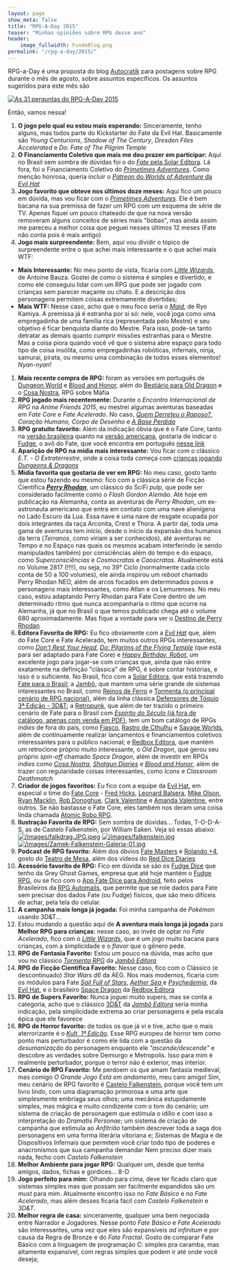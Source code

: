 ```yaml
---
layout: page
show_meta: false
title: "RPG-A-Day 2015"
teaser: "Minhas opiniões sobre RPG desse ano"
header:
    image_fullwidth: FundoBlog.png
permalink: "/rpg-a-day/2015/"
---
```


RPG-a-Day é uma proposta do blog [Autocratik][1]  para postagens sobre RPG durante o mês de agosto, sobre assuntos específicos. Os assuntos sugeridos para este mês são

[![As 31 perguntas do RPG-A-Day 2015](/images/rpg-a-day-2015.jpg)](/images/rpg-a-day-2015.jpg)

Então, vamos nessa!

1. **O jogo  pelo qual eu estou mais  esperando:** Sinceramente, tenho
   alguns,  mas   todos  parte   do  Kickstarter   do  Fate   da  Evil
   Hat. Basicamente  são _Young Centurions_, _Shadow  of The Century_,
   _Dresden Files Accelerated_ e _Do: Fate of The Pilgrim Temple_
1. **O Financiamento Coletivo que  mais me deu prazer em participar:**
   Aqui   no    Brasil   sem    sombra   de    dúvidas   foi    o   do
   [_Fate_  pela  Solar  Editora][2].  Lá fora,  foi  o  Financiamento
   Coletivo  do  [_Primetimes  Adventures_][3]. Como  menção  honrosa,
   queria                           incluir                          o
   [_Patreon_ do _Worlds of Adventure_ da _Evil Hat_][4]
1. **Jogo favorito  que obteve nos últimos doze meses:**  Aqui fico um
   pouco     em      dúvida,     mas      vou     ficar      com     o
   [_Primetimes Adventures_][3]. Ele  é bem bacana na  sua premissa de
   fazer um RPG com um esquema de  série de TV. Apenas fiquei um pouco
   chateado de que na nova versão removeram alguns conceitos de séries
   mais "bobas", mas ainda assim me  pareceu a melhor coisa que peguei
   nesses últimos 12 meses (Fate não conta pois é mais antigo)
1.  **Jogo mais  surpreendente:** Bem,  aqui vou  dividir o  tópico de
   surpreendente entre  o que  achei mais interessante  e o  que achei
   mais WTF:
   +  **Mais  Interessante:**  No  meu ponto  de  vista,  ficaria  com
     [_Little Wizards_][5], de Antoine Bauza. Gostei de como o sistema
     é simples e divertido, e como  ele conseguiu lidar com um RPG que
     pode ser jogado  com crianças sem parecer maçante ou  chato.  E a
     descrição   dos   personagens    permitem   coisas   extremamente
     divertidas;
   +  **Mais  WTF:**  Nesse  caso,  acho   que  o  meu  foco  seria  o
     [_Maid_][6], de Ryo  Kamiya. A premissa já é estranha  por si só:
     nele,  você  joga  como  uma empregadinha  de  uma  família  rica
     (representada  pelo  Mestre) e  seu  objetivo  é ficar  benquista
     diante do  Mestre. Para  isso, pode-se  tanto detratar  as demais
     quanto cumprir missões estranhas para o Mestre. Mas a coisa piora
     quando você vê que o sistema  abre espaço para todo tipo de coisa
     insólita,   como  empregadinhas   robóticas,  infernais,   ninja,
     samurai,  pirata,   ou  mesmo  uma  combinação   de  todos  esses
     elementos! _Nyan-nyan!_
1. **Mais  recente compra de RPG:**  foram as versões em  português de
   [Dungeon   World][7]    e   [Blood    and   Honor][8],    além   do
   [Bestiário para  Old Dragon][9]  e o  [Cosa Nostra][10],  RPG sobre
   Máfia
1. **RPG jogado mais recentemente:** Durante o _Encontro Internacional
   de  RPG_ na  _Anime  Friends 2015_,  eu  mestrei algumas  aventuras
   baseadas   em   _Fate   Core_   e  _Fate   Acelerado_.   No   caso,
   [_Quem Derreteu o Raposo?_][11], _Coração Humano, Corpo de Desenho_
   e [_A Base Perdida_][12]
1. **RPG  gratuito favorito:** Além  da indicação  óbvia que é  o Fate
   Core,    tanto     na    [versão    brasileira][1]     quanto    na
   [versão americana][13], gostaria de indicar o [Fudge][14], o avô do
   Fate, que você encontra em português [nesse link][15]
1. **Aparição  de RPG na  mídia mais  interessante:** Vou ficar  com o
   clássico _E.T.  - O Extraterrestre_,  onde a coisa toda  começa com
   [crianças jogando _Dungeons & Dragons_][16]
1. **Mídia favorita  que gostaria de ver em RPG:**  No meu caso, gosto
   tanto que  estou fazendo  eu mesmo:  fico com  a clássica  série de
   Ficção Científica  [**_Perry Rhodan_**][17],  um clássico  do SciFi
   _pulp_, que  pode ser considerado  facilmente como o  _Flash Gordon
   Alemão_. Até hoje em publicação  na Alemanha, conta as aventuras de
   _Perry Rhodan_, um ex-astronauta americano que entra em contato com
   uma nave alienígena no Lado Escuro da  Lua. Essa nave é uma nave de
   resgate  ocupada por  dois integrantes  da raça  Arconita, Crest  e
   Thora. A partir daí, toda uma gama de aventuras tem início, desde o
   início da expansão dos humanos  da terra (_Terranos_, como viriam a
   ser conhecidos),  até aventuras no Tempo  e no Espaço nas  quais os
   mesmos  acabam  interferindo  (e   sendo  manipulados  também)  por
   consciências além do tempo e  do espaço, como _Superconsciências_ e
   _Cosmocratas_  e  _Caoscratas_.   Atualmente está  no  Volume  2817
   (!!!!), ou seja, no 39° Ciclo (normalmente cada ciclo conta de 50 a
   100 volumes), ele  ainda inspirou um _reboot_  chamado Perry Rhodan
   NEO, além de arcos focados em determinados povos e personagens mais
   interessantes,  como Atlan  e  os Lemurenses.  No  meu caso,  estou
   adaptando  Perry Rhodan  para Fate  Core dentro  de um  determinado
   ritmo que nunca acompanharia o ritmo que ocorre na Alemanha, já que
   no  Brasil   o  que  temos   publicado  chega  até  o   volume  680
   aproximadamente.    Mas    fique    a   vontade    para    ver    o
   [Destino de Perry Rhodan][18]
1.   **Editora   Favorita  de   RPG:**  Eu   fico  obviamente   com  a
   [_Evil  Hat_][19] que,  além do  Fate  Core e  Fate Acelerado,  tem
   muitos        outros         RPGs        interessantes,        como
   [_Don't              Rest             Your              Head_][20],
   [_Do:  Pilgrims  of the  Flying  Temple_][21]  (que está  para  ser
   adaptado  para  Fate  Core)  e [_Happy  Birthday,  Robot_][22],  um
   excelente jogo para jogar-se com  crianças que, ainda que não entre
   exatamente  na   definição  "clássica"  de  RPG,   é  sobre  contar
   histórias,  e  isso  é  o   suficiente.   No  Brasil,  fico  com  a
   [Solar Editora][23], que  está trazendo [Fate para  o Brasil][2]; a
   [Jambô][24], que mantem uma  série grande de sistemas interessantes
   no      Brasil,     como      [Reinos      de     Ferro][25]      e
   [Tormenta (o principal cenário de RPG nacional)][26], além da linha
   clássica   [Defensores  de   Tóquio  3ª   Edição  -   3D&T][27];  a
   [Retropunk][28], que além de ter trazido o primeiro cenário de Fate
   para                  o                 Brasil                  com
   [_Espírito do Século_ (já fora de catálogo, apenas com venda em PDF)][29],
   tem  um  bom catálogo  de  RPGs  _indies_  de  fora do  país,  como
   [Fiasco][30], [Rastro  de Cthulhu][31] e [Savage  Worlds][32], além
   de  continuamente realizar  lançamentos e  financiamentos coletivos
   interessantes para o público  nacional; e [Redbox Editora][33], que
   mantém um  retroclone próprio  muito interessante, o  _Old Dragon_,
   que gerou  seu próprio _spin-off_  chamado _Space Dragon_,  além de
   investir    em   RPGs    _indies_    como   [_Cosa    Nostra_][35],
   [_Shotgun Diaries_][36]  e [_Blood and Honor_][34],  além de trazer
   con regularidade  coisas interessantes,  como _Icons_  e _Classroom
   Deathmatch_
1.    **Criador  de  jogos  favoritos:**  Eu  fico  com  a  equipe  da
   [Evil  Hat][19],   em  especial  o   time  do  [Fate   Core][13]  -
   [Fred   Hicks][37],   [Leonard  Balsera][38],   [Mike   Olson][39],
   [Ryan  Macklin][40], [Rob  Donoghue][43],  [Clark Valentine][44]  e
   [Amanda Valentine][41], entre outros.  Se não bastasse o Fate Core,
   eles    também    nos    deram     uma    coisa    linda    chamada
   [Atomic Robo RPG][42].
1. **Ilustração  Favorita de  RPG:** Sem  sombra de  dúvidas... Todas,
   T-O-D-A-S, as de Castelo Falkenstein, por William Eaken. Veja só essas abaixo:
   [![/images/falkdrag.JPG.jpeg](/images/falkdrag.JPG.jpeg)](/images/falkdrag.JPG.jpeg)
   [![/images/falkenstein.jpg](/images/falkenstein.jpg)](/images/falkenstein.jpg)
[![/images/Zamek-Falkenstein-Galeria-01.jpg](/images/Zamek-Falkenstein-Galeria-01.jpg)](/images/Zamek-Falkenstein-Galeria-01.jpg)
1. **Podcast de  RPG favorito:** Além dos óbvios  [Fate Masters][45] e
   [Rolando +4][46], gosto do [Teatro de Mesa][47], além dos vídeos do
   [Red                        Dice                       Diaries][48]
1.   **Acessório  favorito  de  RPG:**   Fico  em  dúvida  se  são  os
   [Fudge Dice][49]  que tenho  da Grey Ghost  Games, empresa  que até
   hoje   mantém   o    [Fudge   RPG][14],   ou   se    fico   com   o
   [App  Fate  Dice  para  Android][50], feito  pelos  Brasileiros  da
   [RPG Automails][51],  que permite que  se role dados para  Fate sem
   precisar dos dados  Fate (ou Fudge) físicos, que  são meio difíceis
   de achar, pela tela do celular.
1.   **A  campanha mais  longa  já  jogada:**  Foi minha  campanha  de
   _Pokémon_ usando 3D&T...
1. Estou mudando a questão aqui de **A aventura mais longa já jogada**
   para **Melhor RPG para crianças**: nesse caso, ao invés de optar no
   _Fate Acelerado_, fico  com o [_Little Wizards_][5], que  é um jogo
   muito bacana para  crianças, com a simplicidade e o  _flavor_ que o
   gênero pede.
1. **RPG  de Fantasia Favorito:** Estou  um pouco na dúvida,  mas acho
   que vou no clássico [_Tormenta RPG_][26] da [_Jambô Editora_][24]
1.   **RPG de  Ficção Científica  Favorito:** Nesse  caso, fico  com o
   Clássico  (e  descontinuado)  _Star  Wars d6_  da  AEG.   Nos  mais
   modernos,     ficaria     com      os     módulos     para     Fate
   [_Sail    Full   of    Stars_][53],   [_Aether    Sea_   ][54]    e
   [   _Psychedemia_][55],   da   [Evil  Hat][4],   e   o   brasileiro
   [Space Dragon][52] da [Redbox Editora][33]
1. **RPG de Supers Favorito:** Nunca joguei muito supers, mas se conta
   a    categoria,    acho    que    o    clássico    [3D&T][27]    da
   [_Jambô  Editora_][24]  seria  minha indicação,  pela  simplicidade
   extrema ao criar personagens e pela escala épica que ele favorece
1. **RPG de Horror favorito:** de todos  os que já vi e tive, acho que
   o mais aterrorizante é o  [_Kult, 1ª Edição_][56]. Esse RPG europeu
   de horror  tem como ponto  mais perturbador é  como ele lida  com a
   questão   da    _desumanização_   do   personagem    enquanto   ele
   _"ascende/descende"_  e  descobre  as  verdades  sobre  Demiurgo  e
   Metropolis. Isso para mim é  realmente perturbador, porque o terror
   não é exterior, mas interior.
1.    **Cenário de  RPG Favorito:**  Me perdoem  os que  amam fantasia
   medieval, mas  comigo _O Grande  Jogo Está em andamento_,  meu caro
   amigo!      Sim,    meu     cenário    de     RPG    favorito     é
   [Castelo Falkenstein][57], porque você tem  um livro lindo, com uma
   diagramação  primorosa e  uma arte  que simplesmente  embriaga seus
   olhos;  uma  mecânica estupidamente  simples,  mas  mágica e  muito
   condizente  com  o  tom  do  cenário;  um  sistema  de  criação  de
   personagem  que estimula  o idílio  e com  isso a  interpretação do
   _Dramatis Personae_; um sistema de criação de campanha que estimula
   ao _Anfitrião_ também descrever toda  a saga dos personagens em uma
   forma literária  vitoriana e; Sistemas  de Magia e  de Dispositivos
   Infernais  que  permitem   você  criar  todo  tipo   de  poderes  e
   anacronismos que sua campanha demandar Nem preciso dizer mais nada,
   fecho com _Castelo Falkenstein_
1. **Melhor  Ambiente para jogar  RPG:** Qualquer um, desde  que tenha
   amigos, dados, fichas e gordices... 8-D
1.  **Jogo perfeito  para mim:**  Olhando para  cima, deve  ter ficado
   claro que sistemas simples mas que possam ser facilmente expandidos
   são um _must_ para mim. Atualmente encontro isso no _Fate Básico_ e
   no _Fate  Acelerado_, mas  além desses  ficaria fácil  com _Castelo
   Falkenstein_ e _3D&T_.
1. **Melhor regra de casa:**  sinceramente, qualquer uma bem negociada
   entre  Narrador e  Jogadores.  Nesse  ponto _Fate  Básico_ e  _Fate
   Acelerado_ são interessantes, uma vez  que eles são expansíveis _ad
   infinitum_ e  por causa  da Regra  de Bronze  e do  _Fate Fractal_.
   Gosto de  comparar Fate  Básico com a  linguagem de  programação C:
   simples pra  caramba, mas altamente expansível,  com regras simples
   que podem ir até onde você deseja;

[1]: http://autocratik.blogspot.co.uk/2015/07/standby-for-rejection.html
[2]: http://www.catarse.me/fate
[3]: https://www.kickstarter.com/projects/1801630747/primetime-adventures
[4]: https://www.patreon.com/evilhat
[5]: http://www.drivethrurpg.com/product/117481/Little-Wizards
[6]: http://www.maidrpg.com/order.shtml
[7]: http://www.secular-games.com/dungeon-world/
[8]: http://redboxeditora.com.br/loja/blood-honor/blood-honor/
[9]: http://redboxeditora.com.br/loja/old-dragon/old-dragon-bestiario/
[10]: http://redboxeditora.com.br/loja/outros-rpgs/cosa-nostra/
[11]: https://drive.google.com/file/d/0B5ecFMxgUsUQQ1AwaGlBVFZVQXM/edit?usp=docslist_api
[12]: https://drive.google.com/file/d/0B5ecFMxgUsUQeWtmZm9Ma3dzRFk/edit?usp=docslist_api
[13]: http://www.faterpg.com/
[14]: http://www.fudgerpg.com/
[15]: https://maisquatro.files.wordpress.com/2008/08/fudge-rediagramado.pdf
[16]: http://dungeonsndigressions.blogspot.com/2009/09/d-in-spielbergs-1982-et-extra.html
[17]: https://en.wikipedia.org/wiki/Perry_Rhodan
[18]: /fate-core/perry-rhodan/
[19]: http://www.evilhat.com
[20]: http://www.evilhat.com/home/dont-rest-your-head-2/
[21]: http://www.evilhat.com/home/do-pilgrims-of-the-flying-temple/
[22]: http://www.evilhat.com/home/happy-birthday-robot-3/
[23]: https://www.facebook.com/solarentretenimento
[24]: http://jamboeditora.com.br/
[25]: http://jamboeditora.com.br/categoria/reinos-de-ferro/
[26]: http://jamboeditora.com.br/categoria/tormenta/
[27]: http://jamboeditora.com.br/categoria/3det/
[28]: http://wwww.retropunk.net/editora/
[29]: http://www.retropunk.net/editora/rpg/fora-de-catalogo-out-of-print/espirito-do-seculo/
[30]: http://www.retropunk.net/editora/rpg/fiasco/
[31]: http://www.retropunk.net/editora/rpg/rastro-de-cthulhu/
[32]: http://www.retropunk.net/editora/rpg/savage-worlds/
[33]: http://redboxeditora.com.br/
[34]: http://redboxeditora.com.br/loja/blood-honor/blood-honor/
[35]: http://redboxeditora.com.br/loja/outros-rpgs/cosa-nostra/
[36]: http://redboxeditora.com.br/loja/rpg/shotgun-diaries/
[37]: http://www.deadlyfredly.com/
[38]: https://plus.google.com/+LeonardBalsera/
[39]: https://plus.google.com/107927730023254233247
[40]: https://plus.google.com/+RyanMacklin
[41]: http://www.ayvalentine.com/
[42]: http://www.evilhat.com/home/atomic-robo/
[43]: https://plus.google.com/u/0/+RobDonoghue/
[44]: https://plus.google.com/+ClarkValentine/posts
[45]: /fate-masters/
[46]: /rolando-mais-quatro/
[47]: http://www.teatrodemesa.com.br/assuntos-aleatorios-2/
[48]: http://reddicediaries.com/category/podcast/
[49]: http://www.fudgerpg.com/products/fudge-dice.html
[50]: https://play.google.com/store/apps/details?id=com.rpgautomails.fatedice&hl=pt_BR
[51]: http://rpgautomails.com/
[52]: http://redboxeditora.com.br/category/space-dragon/
[53]: http://www.drivethrurpg.com/product/150022/Sails-Full-of-Stars--A-World-of-Adventure-for-Fate-Core
[54]: http://www.drivethrurpg.com/product/139872/Aether-Sea--A-World-of-Adventure-for-Fate-Core
[55]: http://www.drivethrurpg.com/product/142732/Psychedemia--A-World-of-Adventure-for-Fate-Core
[56]: https://en.wikipedia.org/wiki/Kult_(role-playing_game)
[57]: https://en.wikipedia.org/wiki/Castle_Falkenstein_(role-playing_game)
